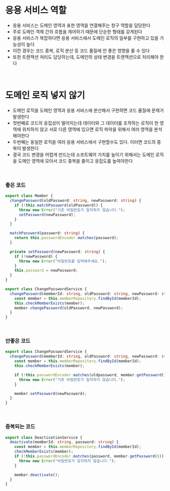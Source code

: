 # 응용 서비스 역할

- 응용 서비스는 도메인 영역과 표현 영역을 연결해주는 창구 역할을 담당한다
- 주로 도메인 객체 간의 흐름을 제어하기 때문에 단순한 형태를 갖게된다
- 응용 서비스가 복잡하다면 응용 서비스에서 도메인 로직의 일부를 구현하고 있을 가능성이 높다
- 이런 경우는 코드 중복, 로직 분산 등 코드 품질에 안 좋은 영향을 줄 수 있다
- 또한 트랜잭션 처리도 담당하는데, 도메인의 상태 변경을 트랜잭션으로 처리해야 한다

<br>

# 도메인 로직 넣지 않기

- 도메인 로직을 도메인 영역과 응용 서비스에 분산해서 구현하면 코드 품질에 문제가 발생한다
- 첫번째로 코드의 응집성이 떨어지는데 데이터와 그 데이터를 조작하는 로직이 한 영역에 위치하지 않고 서로 다른 영역에 있으면 로직 파악을 위해서 여러 영역을 분석해야한다
- 두번째는 동일한 로직을 여러 응용 서비스에서 구현할수도 있다. 이러면 코드의 중복이 발생한다
- 결국 코드 변경을 어렵게 만드는데 소프트웨어 가치를 높이기 위해서는 도메인 로직을 도메인 영역에 모아서 코드 중복을 줄이고 응집도를 높여야한다

<br>

### 좋은 코드

```ts
export class Member {
  changePassword(oldPassword: string, newPassword: string) {
    if (!this.matchPassword(oldPassword)) {
      throw new Error("기존 비밀번호가 일치하지 않습니다.");
      setPassword(newPassword);
    }
  }

  matchPassword(password: string) {
    return this.passwordEncoder.matches(password);
  }

  private setPassword(newPassword: string) {
    if (!newPassword) {
      throw new Error("비밀번호를 입력해주세요.");
    }
    this.password = newPassword;
  }
}

export class ChangePasswordService {
  changePassword(memberId: string, oldPassword: string, newPassword: string) {
    const member = this.memberRepository.findById(memberId);
    this.checkMemberExists(member);
    member.changePassword(oldPassword, newPassword);
  }
}
```

<br>

### 안좋은 코드

```ts
export class ChangePasswordService {
  changePassword(memberId: string, oldPassword: string, newPassword: string) {
    const member = this.memberRepository.findById(memberId);
    this.checkMemberExists(member);

    if (!this.passwordEncoder.matches(oldpassword, member.getPassword())) {
      throw new Error("기존 비밀번호가 일치하지 않습니다.");
    }

    member.setPassword(newPassword);
  }
}
```

<br>

### 중복되는 코드

```ts
export class DeactivationService {
  deactivate(memberId: string, password: string) {
    const member = this.memberRepository.findById(memberId);
    checkMemberExists(member);
    if (!this.passwordEncoder.matches(password, member.getPassword())) {
      throw new Error("비밀번호가 일치하지 않습니다.");
    }

    member.deactivate();
  }
}
```

